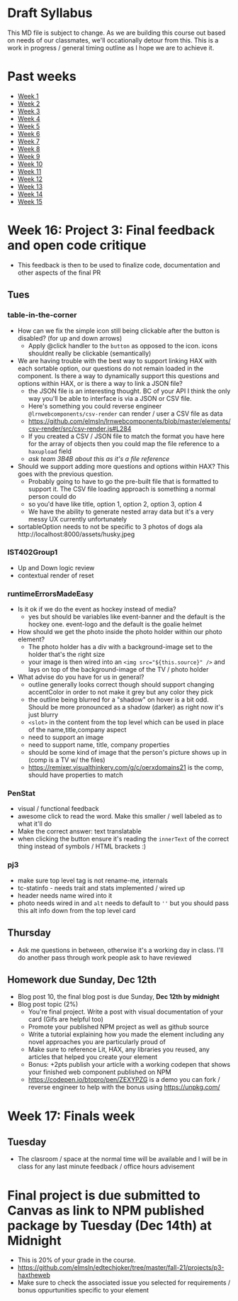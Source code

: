 # Draft Syllabus
This MD file is subject to change. As we are building this course out based on needs of our classmates, we'll occationally detour from this. This is a work in progress / general timing outline as I hope we are to achieve it.

# Past weeks
- [Week 1](https://github.com/elmsln/edtechjoker/tree/master/fall-21/week-1)
- [Week 2](https://github.com/elmsln/edtechjoker/tree/master/fall-21/week-2)
- [Week 3](https://github.com/elmsln/edtechjoker/tree/master/fall-21/week-3)
- [Week 4](https://github.com/elmsln/edtechjoker/tree/master/fall-21/week-4)
- [Week 5](https://github.com/elmsln/edtechjoker/tree/master/fall-21/week-5)
- [Week 6](https://github.com/elmsln/edtechjoker/tree/master/fall-21/week-6)
- [Week 7](https://github.com/elmsln/edtechjoker/tree/master/fall-21/week-7)
- [Week 8](https://github.com/elmsln/edtechjoker/tree/master/fall-21/week-8)
- [Week 9](https://github.com/elmsln/edtechjoker/tree/master/fall-21/week-9)
- [Week 10](https://github.com/elmsln/edtechjoker/tree/master/fall-21/week-10)
- [Week 11](https://github.com/elmsln/edtechjoker/tree/master/fall-21/week-11)
- [Week 12](https://github.com/elmsln/edtechjoker/tree/master/fall-21/week-12)
- [Week 13](https://github.com/elmsln/edtechjoker/tree/master/fall-21/week-13)
- [Week 14](https://github.com/elmsln/edtechjoker/tree/master/fall-21/week-14)
- [Week 15](https://github.com/elmsln/edtechjoker/tree/master/fall-21/week-15)

# Week 16: Project 3: Final feedback and open code critique
- This feedback is then to be used to finalize code, documentation and other aspects of the final PR
## Tues
### table-in-the-corner
- How can we fix the simple icon still being clickable after the button is disabled? (for up and down arrows)
  - Apply @click handler to the `button` as opposed to the icon. icons shouldnt really be clickable (semantically)
- We are having trouble with the best way to support linking HAX with each sortable option, our questions do not remain loaded in the component. Is there a way to dynamically support this questions and options within HAX, or is there a way to link a JSON file?
  - the JSON file is an interesting thought. BC of your API I think the only way you'll be able to interface is via a JSON or CSV file.
  - Here's something you could reverse engineer `@lrnwebcomponents/csv-render` can render / user a CSV file as data
  - https://github.com/elmsln/lrnwebcomponents/blob/master/elements/csv-render/src/csv-render.js#L284
  - If you created a CSV / JSON file to match the format you have here for the array of objects then you could map the file reference to a `haxupload` field
  - *ask team 3B4B about this as it's a file reference*
- Should we support adding more questions and options within HAX? This goes with the previous question.
  - Probably going to have to go the pre-built file that is formatted to support it. The CSV file loading approach is something a normal person could do
  - so you'd have like title, option 1, option 2, option 3, option 4
  - We have the ability to generate nested array data but it's a very messy UX currently unfortunately
- sortableOption needs to not be specific to 3 photos of dogs ala http://localhost:8000/assets/husky.jpeg

### IST402Group1
- Up and Down logic review
- contextual render of reset

### runtimeErrorsMadeEasy
- Is it ok if we do the event as hockey instead of media?
  - yes but should be variables like event-banner and the default is the hockey one. event-logo and the default is the goalie helmet
- How should we get the photo inside the photo holder within our photo element?
  - The photo holder has a div with a background-image set to the holder that's the right size
  - your image is then wired into an `<img src="${this.source}" />` and lays on top of the background-image of the TV / photo holder
- What advise do you have for us in general?
  - outline generally looks correct though should support changing accentColor in order to not make it grey but any color they pick
  - the outline being blurred for a "shadow" on hover is a bit odd. Should be more pronounced as a shadow (darker) as right now it's just blurry
  - `<slot>` in the content from the top level which can be used in place of the name,title,company aspect
  - need to support an image
  - need to support name, title, company properties
  - should be some kind of image that the person's picture shows up in (comp is a TV w/ the files)
  - https://remixer.visualthinkery.com/g/c/oerxdomains21 is the comp, should have properties to match

### PenStat
- visual / functional feedback
- awesome click to read the word. Make this smaller / well labeled as to what it'll do
- Make the correct answer: text translatable
- when clicking the button ensure it's reading the `innerText` of the correct thing instead of symbols / HTML brackets :)

### pj3
- make sure top level tag is not rename-me, internals
- tc-statinfo - needs trait and stats implemented / wired up
- header needs name wired into it
- photo needs wired in and `alt` needs to default to `''` but you should pass this alt info down from the top level card

## Thursday
- Ask me questions in between, otherwise it's a working day in class. I'll do another pass through work people ask to have reviewed

## Homework due Sunday, Dec 12th
- Blog post 10, the final blog post is due Sunday, **Dec 12th by midnight**
- Blog post topic (2%)
  - You're final project. Write a post with visual documentation of your card (Gifs are helpful too)
  - Promote your published NPM project as well as github source
  - Write a tutorial explaining how you made the element including any novel approaches you are particularly proud of
  - Make sure to reference Lit, HAX, any libraries you reused, any articles that helped you create your element
  - Bonus: +2pts publish your article with a working codepen that shows your finished web component published on NPM
  - https://codepen.io/btopro/pen/ZEXYPZG is a demo you can fork / reverse engineer to help with the bonus using https://unpkg.com/

# Week 17: Finals week
## Tuesday
- The clasroom / space at the normal time will be available and I will be in class for any last minute feedback / office hours advisement
# Final project is due submitted to Canvas as link to NPM published package by Tuesday (Dec 14th) at Midnight
- This is 20% of your grade in the course.
- https://github.com/elmsln/edtechjoker/tree/master/fall-21/projects/p3-haxtheweb
- Make sure to check the associated issue you selected for requirements / bonus oppurtunities specific to your element
